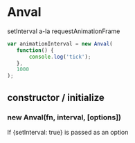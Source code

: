 Anval
==================

setInterval a-la requestAnimationFrame

```js
var animationInterval = new Anval(
   function() {
       console.log('tick');
   },
   1000
);
```

## constructor / initialize
### new Anval(fn, interval, [options])
If {setInterval: true} is passed as an option
